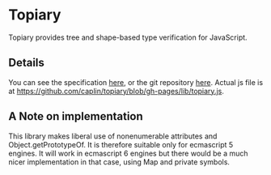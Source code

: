 Topiary
=======

Topiary provides tree and shape-based type verification for JavaScript.

Details
-------

You can see the specification [here](specs), or the git repository [here](https://github.com/caplin/topiary).
Actual js file is at https://github.com/caplin/topiary/blob/gh-pages/lib/topiary.js.


A Note on implementation
------------------------

This library makes liberal use of nonenumerable attributes and Object.getPrototypeOf.
It is therefore suitable only for ecmascript 5 engines.  It will work in ecmascript 6
engines but there would be a much nicer implementation in that case, using Map and
private symbols.
